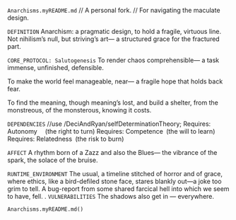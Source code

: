 `Anarchisms.myREADME.md`
// A personal fork.
// For navigating the maculate design.

`DEFINITION`
Anarchism: a pragmatic design,
to hold a fragile, virtuous line.
Not nihilism’s null, but striving’s art—
a structured grace for the fractured part.

`CORE_PROTOCOL: Salutogenesis`
To render chaos comprehensible—
a task immense, unfinished, defensible.

To make the world feel manageable, near—
a fragile hope that holds back fear.

To find the meaning, though meaning’s lost,
and build a shelter, from the monstreous, of the monsterous, knowing it costs.

`DEPENDENCIES`
//use /DeciAndRyan/selfDeterminationTheory;
Requires: Autonomy  (the right to turn)
Requires: Competence (the will to learn)
Requires: Relatedness (the risk to burn)

`AFFECT`
A rhythm born of a Zazz and also the Blues—
the vibrance of the spark, the solace of the bruise.

`RUNTIME_ENVIRONMENT`
The usual, a timeline stitched of horror and of grace,
where ethics, like a bird-defiled stone face,
stares blankly out—a joke too grim to tell.
A bug-report from some shared farcical hell
into which we seem to have, fell.
.
`VULNERABILITIES`
The shadows also get in —
everywhere.

`Anarchisms.myREADME.md()`